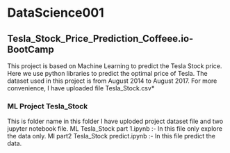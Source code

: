 # DataScience001
## Tesla_Stock_Price_Prediction_Coffeee.io-BootCamp
This project is based on Machine Learning to predict the Tesla Stock price. Here we use python libraries to predict the optimal price of Tesla.
The dataset used in this project is from August 2014 to August 2017. For more convenience, I have uploaded file Tesla_Stock.csv*
### ML Project Tesla_Stock
This is folder name in this folder I have uploded project dataset file and two jupyter notebook file.
ML Tesla_Stock part 1.ipynb :- In this file only explore the data only.
Ml part2 Tesla_Stock predict.ipynb :- In this file predict the data.
